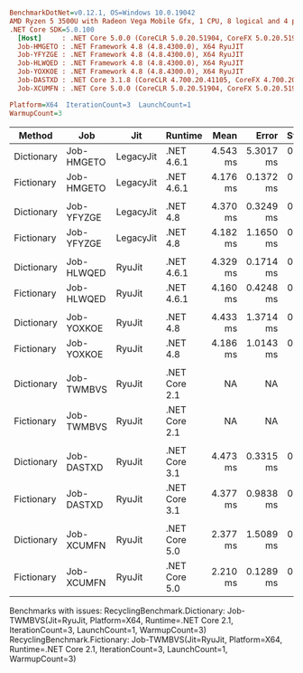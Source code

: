 ``` ini

BenchmarkDotNet=v0.12.1, OS=Windows 10.0.19042
AMD Ryzen 5 3500U with Radeon Vega Mobile Gfx, 1 CPU, 8 logical and 4 physical cores
.NET Core SDK=5.0.100
  [Host]     : .NET Core 5.0.0 (CoreCLR 5.0.20.51904, CoreFX 5.0.20.51904), X64 RyuJIT
  Job-HMGETO : .NET Framework 4.8 (4.8.4300.0), X64 RyuJIT
  Job-YFYZGE : .NET Framework 4.8 (4.8.4300.0), X64 RyuJIT
  Job-HLWQED : .NET Framework 4.8 (4.8.4300.0), X64 RyuJIT
  Job-YOXKOE : .NET Framework 4.8 (4.8.4300.0), X64 RyuJIT
  Job-DASTXD : .NET Core 3.1.8 (CoreCLR 4.700.20.41105, CoreFX 4.700.20.41903), X64 RyuJIT
  Job-XCUMFN : .NET Core 5.0.0 (CoreCLR 5.0.20.51904, CoreFX 5.0.20.51904), X64 RyuJIT

Platform=X64  IterationCount=3  LaunchCount=1  
WarmupCount=3  

```
|     Method |        Job |       Jit |       Runtime |     Mean |     Error |    StdDev | Ratio | RatioSD |    Gen 0 |    Gen 1 |    Gen 2 | Allocated |
|----------- |----------- |---------- |-------------- |---------:|----------:|----------:|------:|--------:|---------:|---------:|---------:|----------:|
| Dictionary | Job-HMGETO | LegacyJit |    .NET 4.6.1 | 4.543 ms | 5.3017 ms | 0.2906 ms |  1.00 |    0.00 | 234.3750 | 164.0625 | 164.0625 | 1105250 B |
| Fictionary | Job-HMGETO | LegacyJit |    .NET 4.6.1 | 4.176 ms | 0.1372 ms | 0.0075 ms |  0.92 |    0.06 | 125.0000 | 117.1875 | 117.1875 |  529856 B |
|            |            |           |               |          |           |           |       |         |          |          |          |           |
| Dictionary | Job-YFYZGE | LegacyJit |      .NET 4.8 | 4.370 ms | 0.3249 ms | 0.0178 ms |  1.00 |    0.00 | 234.3750 | 164.0625 | 164.0625 | 1105245 B |
| Fictionary | Job-YFYZGE | LegacyJit |      .NET 4.8 | 4.182 ms | 1.1650 ms | 0.0639 ms |  0.96 |    0.02 | 125.0000 | 117.1875 | 117.1875 |  529856 B |
|            |            |           |               |          |           |           |       |         |          |          |          |           |
| Dictionary | Job-HLWQED |    RyuJit |    .NET 4.6.1 | 4.329 ms | 0.1714 ms | 0.0094 ms |  1.00 |    0.00 | 234.3750 | 164.0625 | 164.0625 | 1105250 B |
| Fictionary | Job-HLWQED |    RyuJit |    .NET 4.6.1 | 4.160 ms | 0.4248 ms | 0.0233 ms |  0.96 |    0.01 | 125.0000 | 117.1875 | 117.1875 |  529856 B |
|            |            |           |               |          |           |           |       |         |          |          |          |           |
| Dictionary | Job-YOXKOE |    RyuJit |      .NET 4.8 | 4.433 ms | 1.3714 ms | 0.0752 ms |  1.00 |    0.00 | 234.3750 | 164.0625 | 164.0625 | 1105245 B |
| Fictionary | Job-YOXKOE |    RyuJit |      .NET 4.8 | 4.186 ms | 1.0143 ms | 0.0556 ms |  0.94 |    0.02 | 125.0000 | 117.1875 | 117.1875 |  529856 B |
|            |            |           |               |          |           |           |       |         |          |          |          |           |
| Dictionary | Job-TWMBVS |    RyuJit | .NET Core 2.1 |       NA |        NA |        NA |     ? |       ? |        - |        - |        - |         - |
| Fictionary | Job-TWMBVS |    RyuJit | .NET Core 2.1 |       NA |        NA |        NA |     ? |       ? |        - |        - |        - |         - |
|            |            |           |               |          |           |           |       |         |          |          |          |           |
| Dictionary | Job-DASTXD |    RyuJit | .NET Core 3.1 | 4.473 ms | 0.3315 ms | 0.0182 ms |  1.00 |    0.00 | 234.3750 | 164.0625 | 164.0625 | 1103584 B |
| Fictionary | Job-DASTXD |    RyuJit | .NET Core 3.1 | 4.377 ms | 0.9838 ms | 0.0539 ms |  0.98 |    0.01 |  78.1250 |  78.1250 |  78.1250 |  384376 B |
|            |            |           |               |          |           |           |       |         |          |          |          |           |
| Dictionary | Job-XCUMFN |    RyuJit | .NET Core 5.0 | 2.377 ms | 1.5089 ms | 0.0827 ms |  1.00 |    0.00 | 246.0938 | 164.0625 | 164.0625 | 1103688 B |
| Fictionary | Job-XCUMFN |    RyuJit | .NET Core 5.0 | 2.210 ms | 0.1289 ms | 0.0071 ms |  0.93 |    0.03 |  82.0313 |  82.0313 |  82.0313 |  384401 B |

Benchmarks with issues:
  RecyclingBenchmark.Dictionary: Job-TWMBVS(Jit=RyuJit, Platform=X64, Runtime=.NET Core 2.1, IterationCount=3, LaunchCount=1, WarmupCount=3)
  RecyclingBenchmark.Fictionary: Job-TWMBVS(Jit=RyuJit, Platform=X64, Runtime=.NET Core 2.1, IterationCount=3, LaunchCount=1, WarmupCount=3)
